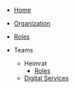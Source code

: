 - [Home](/)

- [Organization](organization.md)
- [Roles](roles.md)

- Teams
  - Heimrat
    - [Roles](shc/roles.md)
  - [Digital Services](digital-services/team.md)
